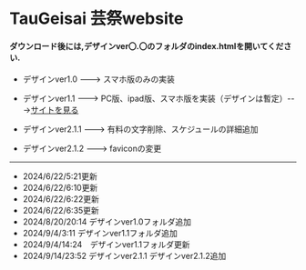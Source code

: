 # TauGeisai 芸祭website
#### ダウンロード後には,デザインver〇.〇のフォルダのindex.htmlを開いてください.
- デザインver1.0 ---> スマホ版のみの実装
- デザインver1.1 ---> PC版、ipad版、スマホ版を実装（デザインは暫定）--->[サイトを見る](https://www.idd.tamabi.ac.jp/d23009/)

- デザインver2.1.1 ---> 有料の文字削除、スケジュールの詳細追加
- デザインver2.1.2 ---> faviconの変更

---
- 2024/6/22/5:21更新
- 2024/6/22/6:10更新
- 2024/6/22/6:22更新
- 2024/6/22/6:35更新
- 2024/8/20/20:14 デザインver1.0フォルダ追加
- 2024/9/4/3:11 デザインver1.1フォルダ追加
- 2024/9/4/14:24　デザインver1.1フォルダ更新
- 2024/9/14/23:52 デザインver2.1.1 デザインver2.1.2追加
